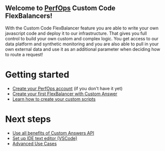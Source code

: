 ## Welcome to [PerfOps](https://perfops.net/) Custom Code FlexBalancers!

With the Custom Code FlexBalancer feature you are able to write your own javascript code and deploy it to our infrastructure. That gives you full control to build your own custom and complex logic. You get access to our data platform and synthetic monitoring and you are also able to pull in your own external data and use it as an additional parameter when deciding how to route a request!



# Getting started 

* [Create your PerfOps account](https://panel.perfops.net/register) (if you don't have it yet)
* [Create your first FlexBalancer with Custom Answer](https://github.com/ProspectOne/flexbalancer-js-docs/wiki/Quick-Start)
* [Learn how to create your custom scripts](https://github.com/ProspectOne/flexbalancer-js-docs/wiki/Tutorial)

# Next steps

* [Use all benefits of Custom Answers API](https://github.com/ProspectOne/flexbalancer-js-docs/wiki/Custom-Answers-API)
* [Set up IDE text editor (VSCode)](https://github.com/ProspectOne/flexbalancer-js-docs/wiki/Setting-up-VSCode)
* [Advanced Use Cases](https://github.com/ProspectOne/flexbalancer-js-docs/wiki/Advanced-Use-Cases)
